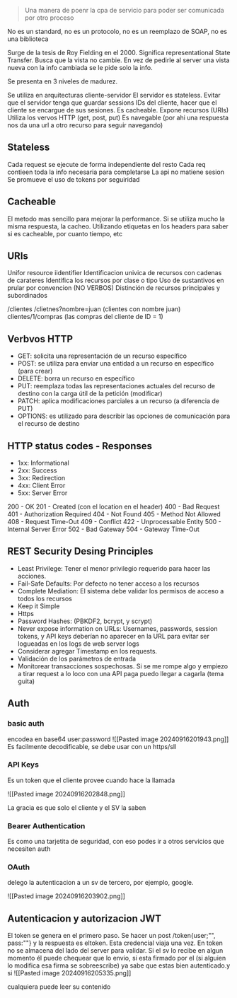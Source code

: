 > Una manera de poenr la cpa de servicio para poder ser comunicada por otro proceso 

No es un standard, no es un protocolo, no es un reemplazo de SOAP, no es una biblioteca

Surge de la tesis de Roy Fielding en el 2000. Significa representational State Transfer. Busca que la vista no cambie. En vez de pedirle al server una vista nueva con la info cambiada se le pide solo la info.

Se presenta en 3 niveles de madurez. 

Se utiliza en arquitecturas cliente-servidor 
El servidor es stateless. Evitar que el servidor tenga que guardar sessions IDs del cliente, hacer que el cliente se encargue de sus sesiones. 
Es cacheable.
Expone recursos (URIs)
Utiliza los vervos HTTP (get, post, put)
Es navegable (por ahi una respuesta nos da una url a otro recurso para seguir navegando)

## Stateless
Cada request se ejecute de forma independiente del resto 
Cada req contieen toda la info necesaria para completarse
La api no matiene sesion
Se promueve el uso de tokens por seguiridad


## Cacheable 
El metodo mas sencillo para mejorar la performance. Si se utiliza mucho la misma respuesta, la cacheo. Utilizando etiquetas en los headers para saber si es cacheable, por cuanto tiempo, etc


## URIs 
Unifor resource iidentifier
Identificacion univica de recursos con cadenas de carateres 
Identifica los recursos por clase o tipo
Uso de sustantivos en prular por convencion (NO VERBOS)
Distinción de recursos principales y subordinados


/clientes 
/clietnes?nombre=juan (clientes con nombre juan)
clientes/1/compras (las compras del cliente de ID = 1)


## Verbvos HTTP 
- GET: solicita una representación de un recurso específico
- POST: se utiliza para enviar una entidad a un recurso en específico (para crear)
- DELETE: borra un recurso en específico
- PUT: reemplaza todas las representaciones actuales del recurso de destino con la carga útil
de la petición (modificar)
- PATCH: aplica modificaciones parciales a un recurso (a diferencia de PUT)
- OPTIONS: es utilizado para describir las opciones de comunicación para el recurso de
destino

## HTTP status codes - Responses
- 1xx: Informational
 - 2xx: Success
- 3xx: Redirection
 - 4xx: Client Error
- 5xx: Server Error

200 - OK
201 - Created (con el location en el header)
400 - Bad Request
401 - Authorization Required
404 - Not Found
405 - Method Not Allowed
408 - Request Time-Out
409 - Conflict
422 - Unprocessable Entity
500 - Internal Server Error
502 - Bad Gateway
504 - Gateway Time-Out

## REST Security Desing Principles 
- Least Privilege: Tener el menor privilegio requerido para hacer las acciones.
- Fail-Safe Defaults: Por defecto no tener acceso a los recursos
- Complete Mediation: El sistema debe validar los permisos de acceso a todos los recursos
- Keep it Simple
- Https
- Password Hashes: (PBKDF2, bcrypt, y scrypt)
- Never expose information on URLs: Usernames, passwords, session tokens, y API keys deberían no aparecer en la URL para evitar ser logueadas en los logs de web server logs
- Considerar agregar Timestamp en los requests.
- Validación de los parámetros de entrada
- Monitorear transacciones sospechosas. Si se me rompe algo y empiezo a tirar request a lo loco con una API paga puedo llegar a cagarla (tema guita)
## Auth 
### basic auth

encodea en base64 user:password
![[Pasted image 20240916201943.png]]
Es facilmente decodificable, se debe usar con un https/sll
### API Keys
Es un token que el cliente provee cuando hace la llamada

![[Pasted image 20240916202848.png]]

La gracia es que solo el cliente y el SV la saben 
### Bearer Authentication 
Es como una tarjetita de seguridad, con eso podes ir a otros servicios que necesiten auth
### OAuth
delego la autenticacion a un sv de tercero, por ejemplo, google.

![[Pasted image 20240916203902.png]]

## Autenticacion y autorizacion JWT
El token se genera en el primero paso. Se hacer un post /token{user;"", pass:""}
y la respuesta es eltoken. Esta credencial viaja una vez. En token no se almacena del lado del server para validar. Si el sv lo recibe en algun momento él puede chequear que lo envio, si esta firmado por el (si alguien lo modifica esa firma se sobreescribe) ya sabe que estas bien autenticado.y si ![[Pasted image 20240916205335.png]]

cualquiera puede leer su contenido